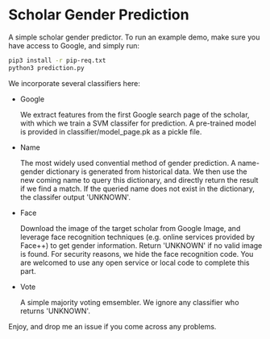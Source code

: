 # Scholar Gender Prediction

A simple scholar gender predictor. To run an example demo, make sure you have access to Google, and simply run:

```Bash
pip3 install -r pip-req.txt
python3 prediction.py
```

We incorporate several classifiers here:

* Google

  We extract features from the first Google search page of the scholar, with which we train a SVM classifer for prediction. A pre-trained model is provided in classifier/model_page.pk as a pickle file.

* Name

  The most widely used convential method of gender prediction. A name-gender dictionary is generated from historical data.  We then use the new coming name to query this dictionary, and directly return the result if we find a match. If the queried name does not exist in the dictionary, the classifer output 'UNKNOWN'.

* Face

  Download the image of the target scholar from Google Image, and leverage face recognition techniques (e.g. online services provided by Face++) to get gender information. Return 'UNKNOWN' if no valid image is found. For security reasons, we hide the face recognition code. You are welcomed to use any open service or local code to complete this part.

* Vote

  A simple majority voting emsembler. We ignore any classifier who returns 'UNKNOWN'.

Enjoy, and drop me an issue if you come across any problems.

